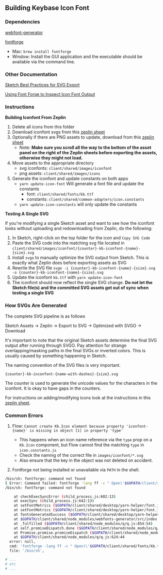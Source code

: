 ## Building Keybase Icon Font

### Dependencies

[webfont-generator](https://github.com/sunflowerdeath/webfonts-generator)

[fontforge](https://fontforge.github.io/en-US/downloadsj)
- Mac: `brew install fontforge`
- Window: Install the GUI application and the executable should be available via
  the command line.

### Other Documentation

[Sketch Best Practices for SVG Export](./SKETCH.md)

[Using Font Forge to Inspect Icon Font Output](./FONTFORGE.md)


### Instructions

**Building Iconfont From Zeplin**

1. Delete all icons from this folder
2. Download iconfont svgs from this [zeplin sheet](https://zpl.io/29y4w5w)
3. Optionally if there are PNG assets to update, download from this [zeplin sheet](https://zpl.io/VQoMDq4)
    - Note: **Make sure you scroll all the way to the bottom of the asset panel on the right of the Zeplin sheets before exporting the assets, otherwise they might not load.**
4. Move assets to the appropriate directory
    - svg iconfonts: `client/shared/images/iconfont`
    - png assets: `client/shared/images/icons`
5. Generate the iconfont and update constants on both apps
    - `yarn update-icon-font` Will generate a font file and update the constants
      - font: `client/shared/fonts/kb.ttf`
      - constants: `client/shared/common-adapters/icon.constants`
    - `yarn update-icon-constants` will only update the constants

**Testing A Single SVG**

If you're modifying a single Sketch asset and want to see how the iconfont looks without uploading and redownloading from Zeplin, do the following:

1. In Sketch, right-click on the top folder for the icon and `Copy SVG Code`
2. Paste the SVG code into the matching svg file located in `client/shared/images/iconfont/{counter}-kb-iconfont-{name}-{size}.svg`
3. Install `svgo` to manually optimize the SVG output from Sketch. This is exactly what Zeplin does before exporting assets as SVG
4. Rewrite the SVG file `svgo -i {counter}-kb-iconfont-{name}-{size}.svg -o {counter}-kb-iconfont-{name}-{size}.svg`
5. Update the iconfont `kb.ttf` with `yarn update-icon-font`
6. The iconfont should now reflect the single SVG change. **Do not let the Sketch file(s) and the committed SVG assets get out of sync when testing a single SVG**



### How SVGs Are Generated

The complete SVG pipeline is as follows

Sketch Assets → Zeplin → Export to SVG → Optimized with SVGO → Download

It's important to note that the original Sketch assets determine the final SVG
output after running through SVGO. Pay attention for strange overlapping/masking
paths in the final SVGs or inverted colors. This is usually caused by something
happening in Sketch.

The naming convention of the SVG files is very important.

`{counter}-kb-inconfont-{name-with-dashes}-{size}.svg`

The counter is used to generate the unicode values for the characters in the
iconfont. It is okay to have gaps in the counters.

For instructions on adding/modifying icons look at the instructions in this
[zeplin sheet](https://zpl.io/29y4w5w).

### Common Errors

1. Flow: `Cannot create Kb.Icon element because property 'iconfont-{name}' is missing in object [1] in property 'type'`
    - This happens when an icon name reference via the `type` prop on a `Kb.Icon` component, but Flow cannot find the matching `type` in `icon.constants.js`
    - Check the naming of the correct file in `images/iconfont/*.svg`
    - Also ensure that the key in the object was not deleted on accident.

2. Fontforge not being installed or unavailable via `PATH` in the shell.

```bash
/bin/sh: fontforge: command not found
{ Error: Command failed: fontforge -lang ff -c " Open('$GOPATH/client/shared/fonts/kb.ttf'); SetOS2Value('WinAscent', 962); SetOS2Value('WinDescent', 148); SetOS2Value('TypoAscent', 960); SetOS2Value('TypoLineGap', 0); SetOS2Value('TypoDescent', -64); SetOS2Value('HHeadAscent', 962); SetOS2Value('HHeadDescent', -148); SetGasp(65535, 15); SelectAll(); Move(0, -64); SelectNone(); Select('61-kb-iconfont-nav-chat-24', '70-kb-iconfont-nav-wallets-24'); Move(0, -22); ScaleToEm(960, 64); Generate('$GOPATH/client/shared/fonts/kb.ttf'); "
/bin/sh: fontforge: command not found

    at checkExecSyncError (child_process.js:602:13)
    at execSync (child_process.js:642:13)
    at setFontMetrics ($GOPATH/client/shared/desktop/yarn-helper/font.js:264:5)
    at setFontMetrics ($GOPATH/client/shared/desktop/yarn-helper/font.js:106:3)
    at fontsGeneratedSuccess ($GOPATH/client/shared/desktop/yarn-helper/font.js:95:52)
    at $GOPATH/client/shared/node_modules/webfonts-generator/src/index.js:105:4
    at _fulfilled ($GOPATH/client/shared/node_modules/q/q.js:854:54)
    at self.promiseDispatch.done ($GOPATH/client/shared/node_modules/q/q.js:883:30)
    at Promise.promise.promiseDispatch ($GOPATH/client/shared/node_modules/q/q.js:816:13)
    at $GOPATH/client/shared/node_modules/q/q.js:624:44
  error: null,
  cmd: 'fontforge -lang ff -c " Open(\'$GOPATH/client/shared/fonts/kb.ttf\'); SetOS2Value(\'WinAscent\', 962); SetOS2Value(\'WinDescent\', 148); SetOS2Value(\'TypoAscent\', 960); SetOS2Value(\'TypoLineGap\', 0); SetOS2Value(\'TypoDescent\', -64); SetOS2Value(\'HHeadAscent\', 962); SetOS2Value(\'HHeadDescent\', -148); SetGasp(65535, 15); SelectAll(); Move(0, -64); SelectNone(); Select(\'61-kb-iconfont-nav-chat-24\', \'70-kb-iconfont-nav-wallets-24\'); Move(0, -22); ScaleToEm(960, 64); Generate(\'$GOPATH/client/shared/fonts/kb.ttf\'); "',
  file: '/bin/sh',

# ...
# etc
# ...

```
